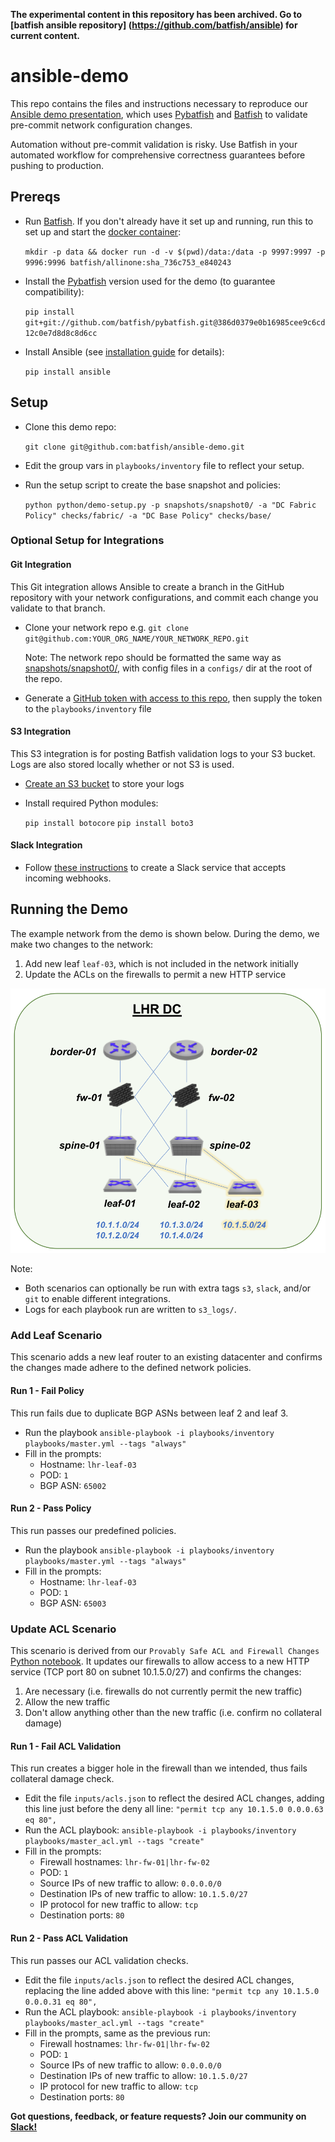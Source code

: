 **The experimental content in this repository has been archived. Go to [batfish ansible repository] (https://github.com/batfish/ansible) for current content.**

# ansible-demo
This repo contains the files and instructions necessary to reproduce our [Ansible demo presentation](https://www.ansible.com/resources/webinars-training/validating-pre-commit-network-configuration-changes-at-scale-with-batfish-ansible), which uses [Pybatfish](https://github.com/batfish/pybatfish) and [Batfish](https://github.com/batfish/batfish) to validate pre-commit network configuration changes.  

Automation without pre-commit validation is risky. Use Batfish in your automated workflow for comprehensive correctness guarantees before pushing to production.


## Prereqs

* Run [Batfish](https://github.com/batfish/batfish).  If you don't already have it set up and running, run this to set up and start the [docker container](https://github.com/batfish/docker/blob/master/batfish.md):

  `mkdir -p data && docker run -d -v $(pwd)/data:/data -p 9997:9997 -p 9996:9996 batfish/allinone:sha_736c753_e840243`
* Install the [Pybatfish](https://github.com/batfish/pybatfish) version used for the demo (to guarantee compatibility):

  `pip install git+git://github.com/batfish/pybatfish.git@386d0379e0b16985cee9c6cd12c0e7d8d8c8d6cc`
* Install Ansible (see [installation guide](https://docs.ansible.com/ansible/2.7/installation_guide/intro_installation.html) for details):

  `pip install ansible`

## Setup
* Clone this demo repo:

  `git clone git@github.com:batfish/ansible-demo.git`
* Edit the group vars in `playbooks/inventory` file to reflect your setup.
* Run the setup script to create the base snapshot and policies:

  `python python/demo-setup.py -p snapshots/snapshot0/ -a "DC Fabric Policy" checks/fabric/ -a "DC Base Policy" checks/base/`

### Optional Setup for Integrations

#### Git Integration
This Git integration allows Ansible to create a branch in the GitHub repository with your network configurations, and commit each change you validate to that branch.
* Clone your network repo e.g.
  `git clone git@github.com:YOUR_ORG_NAME/YOUR_NETWORK_REPO.git`

  Note: The network repo should be formatted the same way as [snapshots/snapshot0/](https://github.com/batfish/ansible-demo/blob/master/snapshots/snapshot0/), with config files in a `configs/` dir at the root of the repo.
* Generate a [GitHub token with access to this repo](https://help.github.com/articles/creating-a-personal-access-token-for-the-command-line/), then supply the token to the `playbooks/inventory` file

#### S3 Integration
This S3 integration is for posting Batfish validation logs to your S3 bucket. Logs are also stored locally whether or not S3 is used.
* [Create an S3 bucket](https://docs.aws.amazon.com/AmazonS3/latest/gsg/CreatingABucket.html) to store your logs
* Install required Python modules:

  `pip install botocore`
  `pip install boto3`

#### Slack Integration
* Follow [these instructions](https://get.slack.help/hc/en-us/articles/115005265063-Incoming-WebHooks-for-Slack) to create a Slack service that accepts incoming webhooks.

## Running the Demo

The example network from the demo is shown below. During the demo, we make two changes to the network:
1. Add new leaf `leaf-03`, which is not included in the network initially
2. Update the ACLs on the firewalls to permit a new HTTP service

<img src="images/batfish-ansible-demo-network-diagram.png" width="600">

Note:
* Both scenarios can optionally be run with extra tags `s3`, `slack`, and/or `git` to enable different integrations.
* Logs for each playbook run are written to `s3_logs/`.

### Add Leaf Scenario
This scenario adds a new leaf router to an existing datacenter and confirms the changes made adhere to the defined network policies.

#### Run 1 - Fail Policy
This run fails due to duplicate BGP ASNs between leaf 2 and leaf 3.

* Run the playbook `ansible-playbook -i playbooks/inventory playbooks/master.yml --tags "always"`
* Fill in the prompts:
  * Hostname: `lhr-leaf-03`
  * POD: `1`
  * BGP ASN: `65002`

#### Run 2 - Pass Policy
This run passes our predefined policies.

* Run the playbook `ansible-playbook -i playbooks/inventory playbooks/master.yml --tags "always"`
* Fill in the prompts:
  * Hostname: `lhr-leaf-03`
  * POD: `1`
  * BGP ASN: `65003`


### Update ACL Scenario
This scenario is derived from our `Provably Safe ACL and Firewall Changes` [Python notebook](https://github.com/batfish/pybatfish/blob/master/jupyter_notebooks/Provably%20Safe%20ACL%20and%20Firewall%20Changes.ipynb).  It updates our firewalls to allow access to a new HTTP service (TCP port 80 on subnet 10.1.5.0/27) and confirms the changes:
1) Are necessary (i.e. firewalls do not currently permit the new traffic)
2) Allow the new traffic
3) Don't allow anything other than the new traffic (i.e. confirm no collateral damage)

#### Run 1 - Fail ACL Validation
This run creates a bigger hole in the firewall than we intended, thus fails collateral damage check.

* Edit the file `inputs/acls.json` to reflect the desired ACL changes, adding this line just before the deny all line: `"permit tcp any 10.1.5.0 0.0.0.63 eq 80",`
* Run the ACL playbook: `ansible-playbook -i playbooks/inventory playbooks/master_acl.yml --tags "create"`
* Fill in the prompts:
  * Firewall hostnames: `lhr-fw-01|lhr-fw-02`
  * POD: `1`
  * Source IPs of new traffic to allow: `0.0.0.0/0`
  * Destination IPs of new traffic to allow: `10.1.5.0/27`
  * IP protocol for new traffic to allow: `tcp`
  * Destination ports: `80`

#### Run 2 - Pass ACL Validation
This run passes our ACL validation checks.

* Edit the file `inputs/acls.json` to reflect the desired ACL changes, replacing the line added above with this line: `"permit tcp any 10.1.5.0 0.0.0.31 eq 80",`
* Run the ACL playbook: `ansible-playbook -i playbooks/inventory playbooks/master_acl.yml --tags "create"`
* Fill in the prompts, same as the previous run:
  * Firewall hostnames: `lhr-fw-01|lhr-fw-02`
  * POD: `1`
  * Source IPs of new traffic to allow: `0.0.0.0/0`
  * Destination IPs of new traffic to allow: `10.1.5.0/27`
  * IP protocol for new traffic to allow: `tcp`
  * Destination ports: `80`

**Got questions, feedback, or feature requests? Join our community on [Slack!](https://join.slack.com/t/batfish-org/shared_invite/enQtMzA0Nzg2OTAzNzQ1LTUxOTJlY2YyNTVlNGQ3MTJkOTIwZTU2YjY3YzRjZWFiYzE4ODE5ODZiNjA4NGI5NTJhZmU2ZTllOTMwZDhjMzA)**
